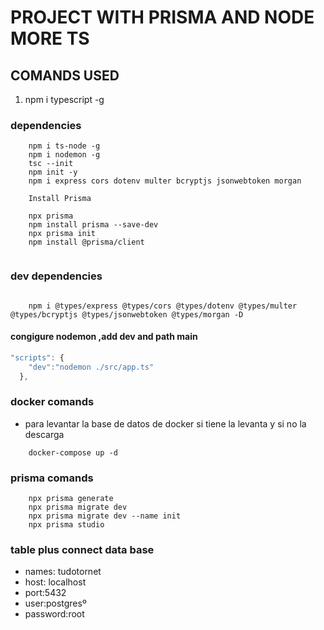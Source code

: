 # PROJECT WITH PRISMA AND NODE MORE TS

## COMANDS USED

1. npm i typescript -g <!-- instalamos de manera global -->

### dependencies

```
    npm i ts-node -g
    npm i nodemon -g
    tsc --init
    npm init -y
    npm i express cors dotenv multer bcryptjs jsonwebtoken morgan

    Install Prisma

    npx prisma
    npm install prisma --save-dev
    npx prisma init
    npm install @prisma/client


```

### dev dependencies

```

    npm i @types/express @types/cors @types/dotenv @types/multer @types/bcryptjs @types/jsonwebtoken @types/morgan -D

```

#### congigure nodemon ,add dev and path main

```js
"scripts": {
    "dev":"nodemon ./src/app.ts"
  },
```

### docker comands

- para levantar la base de datos de docker si tiene la levanta y si no la descarga

```
    docker-compose up -d
```
  
### prisma comands

```
    npx prisma generate
    npx prisma migrate dev
    npx prisma migrate dev --name init
    npx prisma studio
```

### table plus connect data base

- names: tudotornet
- host: localhost
- port:5432
- user:postgresº
- password:root
